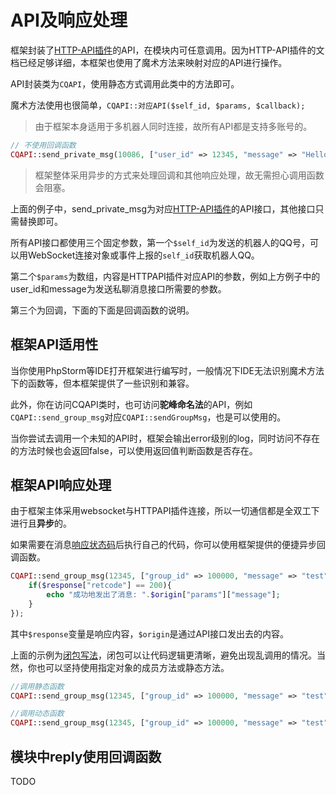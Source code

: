# API及响应处理

框架封装了[HTTP-API插件](https://cqhttp.cc)的API，在模块内可任意调用。因为HTTP-API插件的文档已经足够详细，本框架也使用了魔术方法来映射对应的API进行操作。

API封装类为```CQAPI```，使用静态方式调用此类中的方法即可。

魔术方法使用也很简单，```CQAPI::对应API($self_id, $params, $callback);```

> 由于框架本身适用于多机器人同时连接，故所有API都是支持多账号的。

```php
// 不使用回调函数
CQAPI::send_private_msg(10086, ["user_id" => 12345, "message" => "Hello"]);
```

> 框架整体采用异步的方式来处理回调和其他响应处理，故无需担心调用函数会阻塞。

上面的例子中，send_private_msg为对应[HTTP-API插件](https://cqhttp.cc)的API接口，其他接口只需替换即可。

所有API接口都使用三个固定参数，第一个```$self_id```为发送的机器人的QQ号，可以用WebSocket连接对象或事件上报的```self_id```获取机器人QQ。

第二个```$params```为数组，内容是HTTPAPI插件对应API的参数，例如上方例子中的user_id和message为发送私聊消息接口所需要的参数。

第三个为回调，下面的下面是回调函数的说明。

## 框架API适用性

当你使用PhpStorm等IDE打开框架进行编写时，一般情况下IDE无法识别魔术方法下的函数等，但本框架提供了一些识别和兼容。

此外，你在访问CQAPI类时，也可访问**驼峰命名法**的API，例如```CQAPI::send_group_msg```对应```CQAPI::sendGroupMsg```，也是可以使用的。

当你尝试去调用一个未知的API时，框架会输出error级别的log，同时访问不存在的方法时候也会返回false，可以使用返回值判断函数是否存在。

## 框架API响应处理

由于框架主体采用websocket与HTTPAPI插件连接，所以一切通信都是全双工下进行且**异步**的。

如果需要在消息[响应状态码](https://cqhttp.cc/docs/4.6/#/API?id=%E5%93%8D%E5%BA%94%E8%AF%B4%E6%98%8E)后执行自己的代码，你可以使用框架提供的便捷异步回调函数。

```php
CQAPI::send_group_msg(12345, ["group_id" => 100000, "message" => "test"], function ($response, $origin){
    if($response["retcode"] == 200){
        echo "成功地发出了消息: ".$origin["params"]["message"];
    }
});
```

其中```$response```变量是响应内容，```$origin```是通过API接口发出去的内容。

上面的示例为[闭包写法](https://www.cnblogs.com/melonblog/archive/2013/05/01/3052611.html)，闭包可以让代码逻辑更清晰，避免出现乱调用的情况。当然，你也可以坚持使用指定对象的成员方法或静态方法。

```php
//调用静态函数
CQAPI::send_group_msg(12345, ["group_id" => 100000, "message" => "test"], "YourClass::yourMethodName");

//调用动态函数
CQAPI::send_group_msg(12345, ["group_id" => 100000, "message" => "test"], [$your_object, "yourMethodName"]);
```

## 模块中reply使用回调函数

TODO